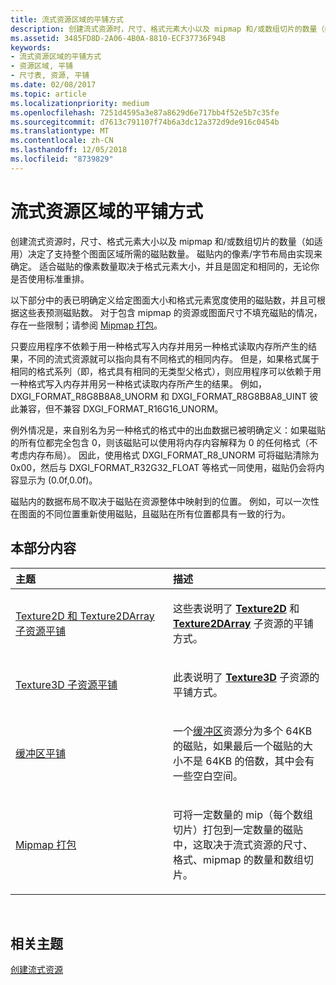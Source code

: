 ```yaml
---
title: 流式资源区域的平铺方式
description: 创建流式资源时，尺寸、格式元素大小以及 mipmap 和/或数组切片的数量（如适用）决定了支持整个图面区域所需的磁贴数量。
ms.assetid: 3485FD8D-2A06-4B0A-8810-ECF37736F94B
keywords:
- 流式资源区域的平铺方式
- 资源区域, 平铺
- 尺寸表, 资源, 平铺
ms.date: 02/08/2017
ms.topic: article
ms.localizationpriority: medium
ms.openlocfilehash: 7251d4595a3e87a8629d6e717bb4f52e5b7c35fe
ms.sourcegitcommit: d7613c791107f74b6a3dc12a372d9de916c0454b
ms.translationtype: MT
ms.contentlocale: zh-CN
ms.lasthandoff: 12/05/2018
ms.locfileid: "8739829"
---
```

# <a name="how-a-streaming-resources-area-is-tiled"></a>流式资源区域的平铺方式


创建流式资源时，尺寸、格式元素大小以及 mipmap 和/或数组切片的数量（如适用）决定了支持整个图面区域所需的磁贴数量。 磁贴内的像素/字节布局由实现来确定。 适合磁贴的像素数量取决于格式元素大小，并且是固定和相同的，无论你是否使用标准重排。

以下部分中的表已明确定义给定图面大小和格式元素宽度使用的磁贴数，并且可根据这些表预测磁贴数。 对于包含 mipmap 的资源或图面尺寸不填充磁贴的情况，存在一些限制；请参阅 [Mipmap 打包](mipmap-packing.md)。

只要应用程序不依赖于用一种格式写入内存并用另一种格式读取内存所产生的结果，不同的流式资源就可以指向具有不同格式的相同内存。 但是，如果格式属于相同的格式系列（即，格式具有相同的无类型父格式），则应用程序可以依赖于用一种格式写入内存并用另一种格式读取内存所产生的结果。 例如，DXGI\_FORMAT\_R8G8B8A8\_UNORM 和 DXGI\_FORMAT\_R8G8B8A8\_UINT 彼此兼容，但不兼容 DXGI\_FORMAT\_R16G16\_UNORM。

例外情况是，来自别名为另一种格式的格式中的出血数据已被明确定义：如果磁贴的所有位都完全包含 0，则该磁贴可以使用将内存内容解释为 0 的任何格式（不考虑内存布局）。 因此，使用格式 DXGI\_FORMAT\_R8\_UNORM 可将磁贴清除为 0x00，然后与 DXGI\_FORMAT\_R32G32\_FLOAT 等格式一同使用，磁贴仍会将内容显示为 (0.0f,0.0f)。

磁贴内的数据布局不取决于磁贴在资源整体中映射到的位置。 例如，可以一次性在图面的不同位置重新使用磁贴，且磁贴在所有位置都具有一致的行为。

## <a name="span-idin-this-sectionspanin-this-section"></a><span id="in-this-section"></span>本部分内容


<table>
<colgroup>
<col width="50%" />
<col width="50%" />
</colgroup>
<thead>
<tr class="header">
<th align="left">主题</th>
<th align="left">描述</th>
</tr>
</thead>
<tbody>
<tr class="odd">
<td align="left"><p><a href="texture2d-and-texture2darray-subresource-tiling.md">Texture2D 和 Texture2DArray 子资源平铺</a></p></td>
<td align="left"><p>这些表说明了 <a href="https://msdn.microsoft.com/library/windows/desktop/ff471525"><strong>Texture2D</strong></a> 和 <a href="https://msdn.microsoft.com/library/windows/desktop/ff471526"><strong>Texture2DArray</strong></a> 子资源的平铺方式。</p></td>
</tr>
<tr class="even">
<td align="left"><p><a href="texture3d-subresource-tiling.md">Texture3D 子资源平铺</a></p></td>
<td align="left"><p>此表说明了 <a href="https://msdn.microsoft.com/library/windows/desktop/ff471562"><strong>Texture3D</strong></a> 子资源的平铺方式。</p></td>
</tr>
<tr class="odd">
<td align="left"><p><a href="buffer-tiling.md">缓冲区平铺</a></p></td>
<td align="left"><p>一个<a href="introduction-to-buffers.md">缓冲区</a>资源分为多个 64KB 的磁贴，如果最后一个磁贴的大小不是 64KB 的倍数，其中会有一些空白空间。</p></td>
</tr>
<tr class="even">
<td align="left"><p><a href="mipmap-packing.md">Mipmap 打包</a></p></td>
<td align="left"><p>可将一定数量的 mip（每个数组切片）打包到一定数量的磁贴中，这取决于流式资源的尺寸、格式、mipmap 的数量和数组切片。</p></td>
</tr>
</tbody>
</table>

 

## <a name="span-idrelated-topicsspanrelated-topics"></a><span id="related-topics"></span>相关主题


[创建流式资源](creating-streaming-resources.md)

 

 




